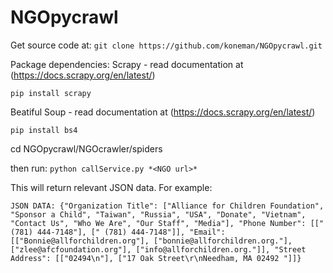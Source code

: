 # NGOpycrawl

Get source code at:
`git clone https://github.com/koneman/NGOpycrawl.git`


Package dependencies:
Scrapy - read documentation at (https://docs.scrapy.org/en/latest/)

`pip install scrapy`

Beatiful Soup - read documentation at (https://docs.scrapy.org/en/latest/)

`pip install bs4`

cd NGOpycrawl/NGOcrawler/spiders

then run:
`python callService.py *<NGO url>*`

This will return relevant JSON data. For example:

```
JSON DATA: {"Organization Title": ["Alliance for Children Foundation", "Sponsor a Child", "Taiwan", "Russia", "USA", "Donate", "Vietnam", "Contact Us", "Who We Are", "Our Staff", "Media"], "Phone Number": [[" (781) 444-7148"], [" (781) 444-7148"]], "Email": [["Bonnie@allforchildren.org"], ["bonnie@allforchildren.org."], ["zlee@afcfoundation.org"], ["info@allforchildren.org."]], "Street Address": [["02494\n"], ["17 Oak Street\r\nNeedham, MA 02492 "]]}
```
